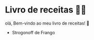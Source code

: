 # Livro de receitas :woman_cook:

olá, Bem-vindo ao meu livro de receitas! :wave:

- Strogonoff de Frango